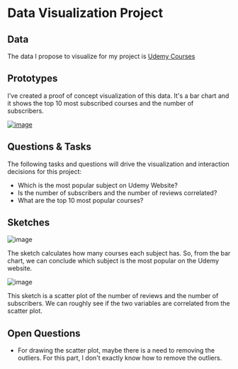 # Data Visualization Project

## Data

The data I propose to visualize for my project is [Udemy Courses](https://gist.github.com/daojunL/a16adf2fd9009a06b8692224265c72e6)

## Prototypes

I’ve created a proof of concept visualization of this data. It's a bar chart and it shows the top 10 most subscribed courses and the number of subscribers. 

[![image](https://user-images.githubusercontent.com/38394902/94641341-9a204480-0313-11eb-8a9a-ac4e92625cee.png)
](https://vizhub.com/daojunL/fd0f2d757bb542cb8451b7dc4bc89e8d)


## Questions & Tasks

The following tasks and questions will drive the visualization and interaction decisions for this project:

 * Which is the most popular subject on Udemy Website?
 * Is the number of subscribers and the number of reviews correlated?
 * What are the top 10 most popular courses?

## Sketches

![image](https://user-images.githubusercontent.com/38394902/94642844-f1281880-0317-11eb-8585-3756843fa77c.png)

The sketch calculates how many courses each subject has. So, from the bar chart, we can conclude which subject is the most popular on the Udemy website. 

![image](https://user-images.githubusercontent.com/38394902/94642861-fdac7100-0317-11eb-823b-5c20994bfe1b.png)

This sketch is a scatter plot of the number of reviews and the number of subscribers. We can roughly see if the two variables are correlated from the scatter plot. 

## Open Questions

- For drawing the scatter plot, maybe there is a need to removing the outliers. For this part, I don't exactly know how to remove the outliers. 
